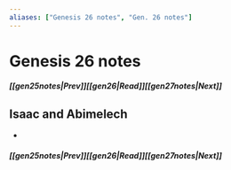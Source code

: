 ```yaml
---
aliases: ["Genesis 26 notes", "Gen. 26 notes"]
---
```

# Genesis 26 notes
##### <span class=arrow-left></span>[[gen25notes|Prev]]<span class=navigation-separator></span>[[gen26|Read]]<span class=navigation-separator></span>[[gen27notes|Next]]<span class=arrow-right></span>
## Isaac and Abimelech
- 
##### <span class=arrow-left></span>[[gen25notes|Prev]]<span class=navigation-separator></span>[[gen26|Read]]<span class=navigation-separator></span>[[gen27notes|Next]]<span class=arrow-right></span>